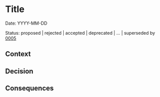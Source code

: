 # Title

Date: YYYY-MM-DD

Status: proposed | rejected | accepted | deprecated | … | superseded by [0005](0005-example.md)

## Context

## Decision

## Consequences